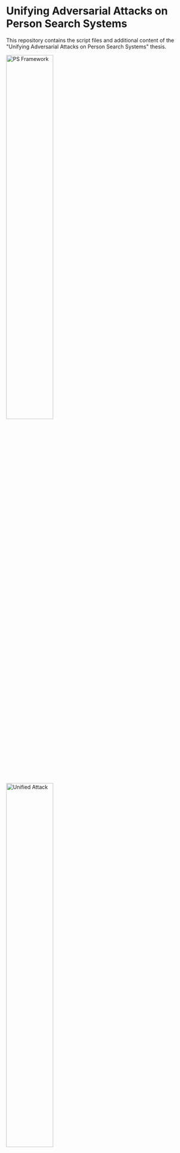# Unifying Adversarial Attacks on Person Search Systems
This repository contains the script files and additional content of the "Unifying Adversarial Attacks on Person Search Systems" thesis.

<img src="images/figure_1.png" alt="PS Framework" style="width:50%;">
<img src="images/figure_2.png" alt="Unified Attack" style="width:50%;">

## Topics

- [1. Installation](#1-installation)
  - [1.1. Operating System](#11-operating-system)
  - [1.2. Virtual Environment](#12-virtual-environment)
  - [1.3. Dependencies](#13-dependencies)
    - [1.3.1. Targeted adversarial Objectness Gradient VE](#131-targeted-adversarial-objectness-gradient-ve)
    - [1.3.2. Private Fast Gradient Signed Method VE](#132-private-fast-gradient-signed-method-ve)
    - [1.3.3. Deep Mis-Ranking VE](#133-deep-mis-ranking-ve)
    - [1.3.4. Faster R-CNN VE](#134-faster-r-cnn-ve)
- [2. Datasets](#2-datasets)
- [3. Supplementary Material](#3-supplementary-material)
- [4. Scripts](#4-scripts)
  - [4.1. Faster R-CNN VE](#41-faster-r-cnn-ve)
  - [4.2. TOG VE](#42-tog-ve)
  - [4.3. P-FGSM VE](#43-p-fgsm-ve)
  - [4.4. Deep Mis-Ranking VE](#44-deep-mis-ranking-ve)
- [5. Results](#5-results)
- [6. Paper References](#6-paper-references)
- [7. Repository References](#7-repository-references)
- [8. Dataset References](#8-dataset-references)

## 1. Installation

The scripts run in various Virtual Environments (VEs) because of the multiple dependencies with different Python versions. 
`We recommend the use of GPUs` to accelerate the experiment steps.

## 1.1. Operating System

The `Ubuntu 20.04.6 Long-Term Support (LST)` works as the Operating System (OS) for all the scripts. This OS is a 
a stable and reliable Linux distribution designed for extended use, offering security updates and support 
until April 2025, making it ideal for servers, desktops, and critical systems.

## 1.2. Virtual Environment

``Anaconda 24.5.0`` allows the creation of various VEs to run the scripts inside this repository. In our case, 
we created one for each [repository reference](#7-repository-references).

## 1.3. Dependencies

If we create a VE for each [repository reference](#7-repository-references), each has specific dependencies. 
More than that, we also have to install different Python versions in each case. To create an environment in
Anaconda, there is this [documentation](https://docs.conda.io/projects/conda/en/latest/user-guide/tasks/manage-environments.html).

## 1.3.1. Targeted adversarial Objectness Gradient VE

The VE of the Targeted adversarial Objectness Gradient (TOG) consists of the universal adversarial attack that 
effectively deceives Object Detection (OD) systems by forcing them to misclassify or overlook critical objects. 
`We recommend the Python 3.7.16` for the dependencies. To avoid errors, `we also recommend installing the dependencies in the order below`. 
The first dependencies with `conda install` command are:

* numpy==1.18.5
* tqdm==4.49.0
* tensorflow-gpu==1.14.0
* keras==2.2.4
* Pillow==8.8.1
* matplotlib==3.3.2

Follow with `pip install` command (`we recommed the pip 22.3.1`) for the other dependencies:

* torch==1.2.0
* cupy-cuda113==10.6.0

Example of `pip install` command in the VE: `/home/<your_user>/anaconda3/envs/<your_VE_name>/bin/pip install torch==1.2.0`.

P.S.: Pay attention to your CUDA version because it depends on your GPU. `We used GPU Nvidia Quadro P5000` for the experiments. 
The CUDA version for our GPU was `11.3`. Different CUDA versions can alter some package installation versions, like `cupy-cuda`. 
Another problem is when some packages lose support, demanding manual installation. The last time we installed these packages 
was on July 29, 2024.

Again with `conda instal`:

* scikit-image==0.17.2
* torchvision==0.4.0

One more time with `pip install`:

* easydict==1.9

Lastly with `conda install`:

* tensorboardX==2.2
* h5py==2.10.0
* jupyter

## 1.3.2. Private Fast Gradient Signed Method VE

The VE of the Private Fast Gradient Signed Method (P-FGSM) consists of an adversarial attack technique designed to 
generate imperceptible perturbations while preserving privacy, effectively misleading deep learning models with minimal computational overhead. 
`We recommend the Python 2.7.18` for the dependencies. To avoid errors, `we also recommend installing the dependencies in the order below`. 
The first dependencies with `conda install` command are:

* pytorch==0.4.1
* numpy==1.15.4
* torchvision==0.2.1
* tqdm==4.63.0

Follow with `pip install` command (`we recommend the pip 19.3.1`) for the other dependencies:

* opencv-python==4.2.0.32

## 1.3.3. Deep Mis-Ranking VE

The VE of the Deep Mis-Ranking consists of an adversarial attack strategy that manipulates ranking-based models by introducing perturbations, effectively altering the perceived relevance of items in tasks such as Person Re-Identification (Re-ID) and recommendation systems. 
`We recommend the Python 3.7.6` for the dependencies. To avoid errors, `we also recommend installing the dependencies in the order below`. 
The dependencies with `conda install` command are:

* pytorch==0.4.1
* numpy==1.15.4
* matplotlib==3.3.2
* scipy==1.1.0

`We recommend the pip 22.3.1` for any additional packages.

## 1.3.4. Faster R-CNN VE

The VE of the Faster R-CNN consists of a deep learning-based OD framework that efficiently combines region proposal generation and object classification, achieving state-of-the-art performance in speed and accuracy for detecting and localizing objects in images. 
`We recommend the Python 3.8.1` for the dependencies. To avoid errors, `we also recommend installing the dependencies in the order below`. 
The dependencies with `pip install` command (`we recommend the pip 24.0`) are:

* torch==1.10.0+cu113 torchvision==0.11.1+cu113 torchaudio==0.10.0+cu113 -f https://download.pytorch.org/whl/cu113/torch_stable.html
* visdom==0.2.4
* scikit-image==0.21.0
* tqdm==4.66.4
* fire==0.6.0
* ipdb==0.13.13
* matplotlib==3.7.5
* torchnet==0.0.4
* pyzmq==26.0.3
* notebook==7.2.1
* opencv-python==4.10.0.84
* h5py==3.11.0

## 2. Datasets

The two used datasets in the experiments are the Chinese University of Hong Kong and Sun Yat-sen University (`CUHK-SYSU`) and 
Person Re-Identification in the Wild (`PRW`). We can use these datasets in the Person Search (PS) task. Unfortunately, we 
cannot provide the downloads of the datasets because of the author's restrictions, but you can find a way to obtain them
by the official links provided in [Dataset References](#8-dataset-references) or by doing a deeper search on the web. 

Another dataset is only used to train TOG universal attack: PASCAL Visual Object Classes (`VOC`). 
We used the `2007` and `2012` versions of this dataset for this training, and you can also find their download 
link and homepage in [Dataset References](#8-dataset-references).

## 3. Supplementary Material

One of the most necessary supplementary materials is the pre-trained model for AlignedReID. This Re-ID system enhances 
feature alignment between images by focusing on pixel-to-pixel correspondence, achieving improved matching 
accuracy in challenging real-world scenarios. We can use the learned weights from the training done from a dataset like 
`Market-1501`, for instance. You can find this `.pth.tar` file in [Repository References](#7-repository-references) (`Deep Mis-Ranking`).

Another important `.pth` file (`torchvision`) is related to the Faster R-CNN. You can also find this file in [Repository References](#7-repository-references) (`Faster R-CNN`). The weights of this file are pre-trained on the `PASCAL VOC 2007` dataset. Lastly, it 
could be also necessary to download `.h5` files for [TOG VE](#42-tog-ve) script because it contains detectors used for the distractor 
images generation.

## 4. Scripts

Here, we describe the `script execution in each VE` to get the final results. There are related files, but we have to run just some
of them.

## 4.1. Faster R-CNN VE

The first step of the PS pipeline consists of the main notebook, `faster_r_cnn/prw_cuhk_sysu.ipynb` that processes the files of
`PRW` and `CUHK-SYSU` datasets. This processing extracts the detected person from the datasets for later stages of the pipeline. 
`We recommend running the notebook cell by cell` because you will probably need to change some input and output paths, 
and there are separated scripts to equalize the available identities with the person-cropped images.

## 4.2. TOG VE

Depending on the `attack combination` you want to apply, `you can start with TOG or P-FGSM`. The `tog/demo_universal.ipynb` contains the
notebook for executing the universal attack approach. Inside this notebook, we have two preloaded detectors: `YOLOv3_MobileNetV1` 
and `VGG16`. `We have to choose one of them if we want to create distractor images` in the end (one before the last cell of the notebook).
The attack hyperparameters, such as the dataset and image output folders, are easy to set up. `We recommend running the notebook cell by cell` 
because we have some examples in the notebook, and just one of the last two cells is enough for what you probably want to do.

## 4.3. P-FGSM VE

We can use the output images of TOG here or execute P-FGSM first and use its output images for TOG. Anyway, to run the P-FGSM attack, 
you must execute the `p_fgsm/p-fgsm.py` file. You can `do the command below` in your terminal:

```
python p-fgsm.py --model=resnet50 --path=/home/<your_user>/<path_to_this_repository>/p_fgsm/<your_image_folder>
```

In `<your_image_folder>`, you can have the output images of TOG, for instance. The command above generates adversarial images in a folder
named `adversarials` inside your `<your_image_folder>`. With this `adversarials` folder and the images inside it (probably query images), 
you can go to the final step of using the Deep Mis-Ranking implementation.

## 4.4. Deep Mis-Ranking VE

The `deep_mis_ranking/train.py` is the last file and step to finish the PS pipeline. To run this script, You can `do the command below` in your terminal:

```
python train.py --targetmodel='aligned' --dataset='market1501' --D_resume_dir='./logs/aligned/market1501/best_D.pth.tar' --G_resume_dir='./logs/aligned/market1501/best_G.pth.tar' --mode='test' --loss='xent_htri' --ak_type=-1 --temperature=-1 --use_SSIM=2 --epoch=40
```

As you can see in the command above, many parameters exist. You can see these available choices inside the `deep_mis_ranking/train.py` 
file. Other configurations not related to the attack specifically are: 

* The target model (see `deep_mis_ranking/models` folder)
* Dataset (see `deep_mis_ranking/util/data_manager.py` file)
* Trained weights (`best_D.pth.tar` and `best_G.pth.tar` files for the Discriminator and Generator, respectively)
* Mode (`test` or `train` mode for model execution)
* Epoch (the number of epochs for training)

More information about this attack implementation is accessible in [Repository References](#7-repository-references) (`Deep Mis-Ranking`). The final results appear with `After` and `Before` strings, indicating the combined attack methods with or without Deep Mis-Ranking, respectively.

## 5. Results

Here, we have a compilation of our results after all the steps above. The thesis presents more detailed content, mainly about the datasets and
their organization.

* CUHK-SYSU

<img src="images/figure_3.png" alt="Results" style="width:50%;">

* PRW

<img src="images/figure_4.png" alt="Results" style="width:50%;">

P.S.: You can check the statistic significance of the results by using the Wilcoxon signed-rank test. The file `wilcoxon_test.py` contains an implementation for this non-parametric statistical test used to compare paired samples or related groups, assessing whether their distributions differ without assuming normality. The only needed Python packages for its execution are `numpy` and `scipy`.

## 6. Paper References

```text
1. Chow, K.-H.; Liu, L.; Gursoy, M. E.; Truex, S.; Wei, W.; Wu, Y. Tog: tar-
geted adversarial objectness gradient attacks on real-time object detection systems.
arXiv preprint arXiv:2004.04320 (2020).
2. Li, C. Y.; Shamsabadi, A. S.; Sanchez-Matilla, R.; Mazzon, R.; Caval-
laro, A. Scene privacy protection. In ICASSP 2019-2019 IEEE International
Conference on Acoustics, Speech and Signal Processing (ICASSP) (2019), IEEE,
pp. 2502–2506.
3. Wang, H.; Wang, G.; Li, Y.; Zhang, D.; Lin, L. Transferable, controllable,
and inconspicuous adversarial attacks on person re-identification with deep mis-
ranking. In Proceedings of the IEEE/CVF Conference on Computer Vision and
Pattern Recognition (2020), pp. 342–351.
4. Ren, S.; He, K.; Girshick, R.; Sun, J. Faster R-CNN: Towards real-time object 
detection with region proposal networks. In IEEE Transactions on Pattern Analysis 
and Machine Intelligence, 39(6) (2016), pp. 1137–1149.
5. Xiao, T.; Li, S.; Wang, B.; Lin, L.; Wang, X. End-to-end deep learning for 
person search. In arXiv preprint arXiv:1604.01850, 2(2) (2016), pp. 4.
6. Zheng, L.; Zhang, H.; Sun, S.; Chandraker, M.; Yang, Y.; Tian, Q. Person 
re-identification in the wild. In Proceedings of the IEEE Conference on Computer 
Vision and Pattern Recognition (2017), pp. 1367–1376.
7. Everingham, M.; Van Gool, L.; Williams, C. K. I.; Winn, J.; Zisserman, A. 
The PASCAL Visual Object Classes (VOC) Challenge. In International Journal of 
Computer Vision, 88 (2010), pp. 303–338.
```

## 7. Repository References

* [TOG](https://github.com/git-disl/TOG/)
* [P-FGSM](https://github.com/smartcameras/P-FGSM)
* [Deep Mis-Ranking](https://github.com/whj363636/Adversarial-attack-on-Person-ReID-With-Deep-Mis-Ranking)
* [Faster R-CNN](https://github.com/chenyuntc/simple-faster-rcnn-pytorch)

## 8. Dataset References

* [CUHK-SYSU](http://www.ee.cuhk.edu.hk/~xgwang/PS/dataset.html)
* [PRW](http://zheng-lab.cecs.anu.edu.au/Project/project_prw.html)
* [PASCAL VOC](http://host.robots.ox.ac.uk/pascal/VOC/)